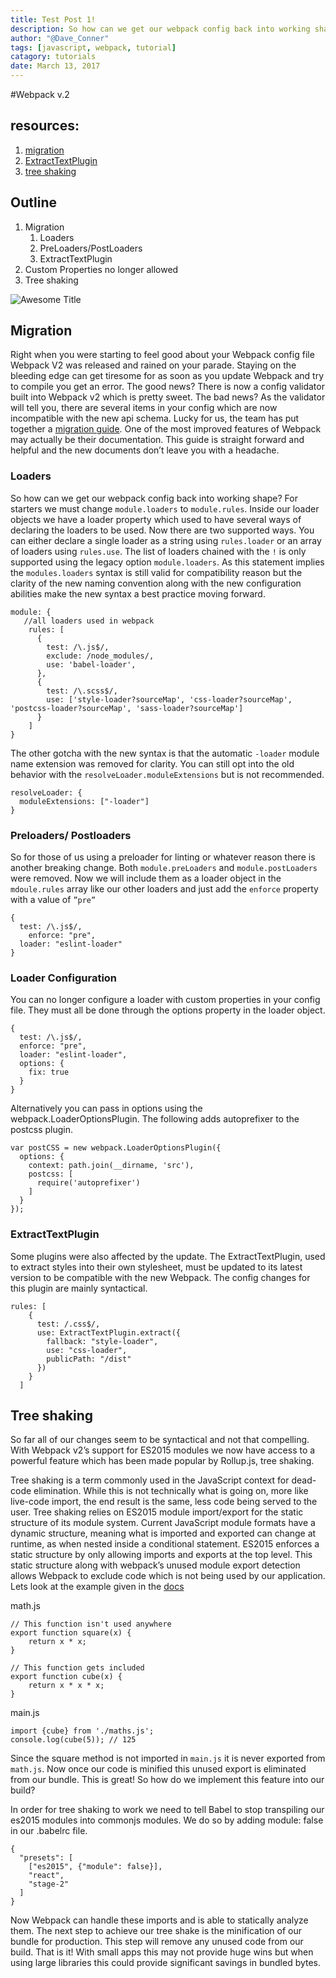 ```yaml
---
title: Test Post 1!
description: So how can we get our webpack config back into working shape? For starters we must change `module.loaders` to `module.rules`.  
author: "@Dave_Conner"
tags: [javascript, webpack, tutorial]
catagory: tutorials
date: March 13, 2017
---
```


#Webpack v.2

## resources:

1. [migration](https://webpack.js.org/guides/migrating/)
2. [ExtractTextPlugin](https://github.com/webpack-contrib/extract-text-webpack-plugin)
3. [tree shaking](http://www.2ality.com/2015/12/webpack-tree-shaking.html)

## Outline
1. Migration
	1. Loaders
	2. PreLoaders/PostLoaders
	3. ExtractTextPlugin
3. Custom Properties no longer allowed
3. Tree shaking

![Awesome Title](/static/img/vermont-001.jpg)

## Migration
Right when you were starting to feel good about your Webpack config file Webpack V2 was released and rained on your parade. Staying on the bleeding edge can get tiresome for as soon as you update Webpack and try to compile you get an error. The good news? There is now a config validator built into Webpack v2 which is pretty sweet.  The bad news? As the validator will tell you, there are several items in your config which are now incompatible with the new api schema. Lucky for us, the team has put together a [migration guide](https://webpack.js.org/guides/migrating/). One of the most improved features of Webpack may actually be their documentation. This guide is straight forward and helpful and the new documents don’t leave you with a headache.

### Loaders
So how can we get our webpack config back into working shape? For starters we must change `module.loaders` to `module.rules`.  Inside our loader objects we have a loader property which used to have several ways of declaring the loaders to be used. Now there are two supported ways. You can either declare a single loader  as a string using `rules.loader` or an array of loaders using `rules.use`. The list of loaders chained with the `!` is only supported using the legacy option `module.loaders`. As this statement implies the `modules.loaders` syntax is still valid for compatibility reason but the clarity of the new naming convention along with the new configuration abilities make the new syntax a best practice moving forward.

```
module: {
   //all loaders used in webpack
    rules: [
      {
        test: /\.js$/,
        exclude: /node_modules/,
        use: 'babel-loader',
      },
      {
        test: /\.scss$/,
        use: ['style-loader?sourceMap', 'css-loader?sourceMap', 'postcss-loader?sourceMap', 'sass-loader?sourceMap']
      }
    ]
}
```

The other gotcha with the new syntax is that the automatic `-loader` module name extension was removed for clarity. You can still opt into the old behavior with the `resolveLoader.moduleExtensions` but is not recommended.

```
resolveLoader: {
  moduleExtensions: ["-loader"]
}
```

### Preloaders/ Postloaders
So for those of us using a preloader for linting or whatever reason there is another breaking change. Both `module.preLoaders` and `module.postLoaders` were removed. Now we will include them as a loader object in the `mdoule.rules` array like our other loaders and just add the `enforce` property with a value of `”pre”`

```
{
  test: /\.js$/,
    enforce: "pre",
  loader: "eslint-loader"
}
```


### Loader Configuration
You can no longer configure a loader with custom properties in your config file. They must all be done through the options property in the loader object.

```
{
  test: /\.js$/,
  enforce: "pre",
  loader: "eslint-loader",
  options: {
    fix: true
  }
}
```

Alternatively you can pass in options using the webpack.LoaderOptionsPlugin. The following adds autoprefixer to the postcss plugin.

```
var postCSS = new webpack.LoaderOptionsPlugin({
  options: {
    context: path.join(__dirname, 'src'),
    postcss: [
      require('autoprefixer')
    ]
  }
});
```

### ExtractTextPlugin
Some plugins were also affected by the update. The ExtractTextPlugin, used to extract styles into their own stylesheet, must be updated to its latest version to be compatible with the new Webpack. The config changes for this plugin are mainly syntactical.

```
rules: [
    {
      test: /.css$/,
      use: ExtractTextPlugin.extract({
        fallback: "style-loader",
        use: "css-loader",
        publicPath: "/dist"
      })
    }
  ]
```

## Tree shaking
So far all of our changes seem to be syntactical and not that compelling. With Webpack v2’s support for ES2015 modules we now have access to a powerful feature which has been made popular by Rollup.js, tree shaking.

Tree shaking is a term commonly used in the JavaScript context for dead-code elimination. While this is not technically what is going on, more like live-code import, the end result is the same, less code being served to the user. Tree shaking relies on ES2015 module import/export for the static structure of its module system. Current JavaScript module formats have a dynamic structure, meaning what is imported and exported can change at runtime, as when nested inside a conditional statement. ES2015 enforces a static structure by only allowing imports and exports at the top level. This static structure along with webpack’s unused module export detection allows Webpack to exclude code which is not being used by our application. Lets look at the example given in the [docs](https://webpack.js.org/guides/tree-shaking/#example)

math.js

```
// This function isn't used anywhere
export function square(x) {
    return x * x;
}

// This function gets included
export function cube(x) {
    return x * x * x;
}
```

main.js

```
import {cube} from './maths.js';
console.log(cube(5)); // 125
```

Since the square method is not imported in `main.js` it is never exported from `math.js`. Now once our code is minified this unused  export is eliminated from our bundle. This is great! So how do we implement this feature into our build?

In order for tree shaking to work we need to tell Babel to stop transpiling our es2015 modules into commonjs modules. We do so by adding module: false in our .babelrc file.

```
{
  "presets": [
    ["es2015", {"module": false}],
    "react",
    "stage-2"
  ]
}
```

Now Webpack can handle these imports and is able to statically analyze them. The next step to achieve our tree shake is the minification of our bundle for production. This step will remove any unused code from our build. That is it! With small apps this may not provide huge wins but when using large libraries this could provide significant savings in bundled bytes.
